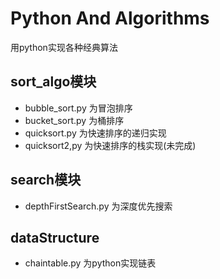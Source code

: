 # Python And Algorithms
用python实现各种经典算法

## sort_algo模块
- bubble_sort.py 为冒泡排序
- bucket_sort.py 为桶排序
- quicksort.py 为快速排序的递归实现
- quicksort2,py 为快速排序的栈实现(未完成)

## search模块
- depthFirstSearch.py 为深度优先搜索

## dataStructure
- chaintable.py 为python实现链表  
